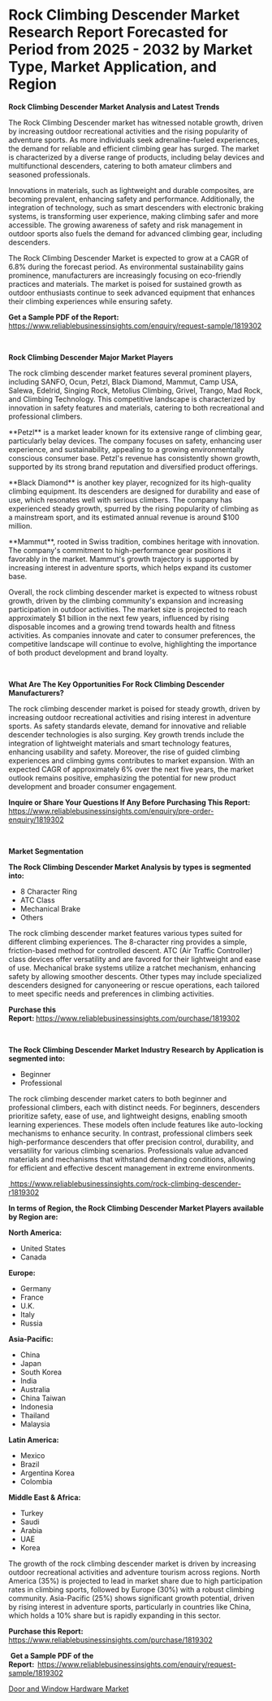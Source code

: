 <p><h1>Rock Climbing Descender Market Research Report Forecasted for Period from 2025 -  2032 by Market Type, Market Application, and Region</h1></p><p><strong>Rock Climbing Descender Market Analysis and Latest Trends</strong></p>
<p><p>The Rock Climbing Descender market has witnessed notable growth, driven by increasing outdoor recreational activities and the rising popularity of adventure sports. As more individuals seek adrenaline-fueled experiences, the demand for reliable and efficient climbing gear has surged. The market is characterized by a diverse range of products, including belay devices and multifunctional descenders, catering to both amateur climbers and seasoned professionals.</p><p>Innovations in materials, such as lightweight and durable composites, are becoming prevalent, enhancing safety and performance. Additionally, the integration of technology, such as smart descenders with electronic braking systems, is transforming user experience, making climbing safer and more accessible. The growing awareness of safety and risk management in outdoor sports also fuels the demand for advanced climbing gear, including descenders.</p><p>The Rock Climbing Descender Market is expected to grow at a CAGR of 6.8% during the forecast period. As environmental sustainability gains prominence, manufacturers are increasingly focusing on eco-friendly practices and materials. The market is poised for sustained growth as outdoor enthusiasts continue to seek advanced equipment that enhances their climbing experiences while ensuring safety.</p></p>
<p><strong>Get a Sample PDF of the Report:&nbsp;</strong> <a href="https://www.reliablebusinessinsights.com/enquiry/request-sample/1819302?utm_campaign=2099&utm_medium=2&utm_source=Github&utm_content=ia&utm_term=07022025&utm_id=rock-climbing-descender">https://www.reliablebusinessinsights.com/enquiry/request-sample/1819302</a></p>
<p>&nbsp;</p>
<p><strong>Rock Climbing Descender Major Market Players</strong></p>
<p><p>The rock climbing descender market features several prominent players, including SANFO, Ocun, Petzl, Black Diamond, Mammut, Camp USA, Salewa, Edelrid, Singing Rock, Metolius Climbing, Grivel, Trango, Mad Rock, and Climbing Technology. This competitive landscape is characterized by innovation in safety features and materials, catering to both recreational and professional climbers.</p><p>**Petzl** is a market leader known for its extensive range of climbing gear, particularly belay devices. The company focuses on safety, enhancing user experience, and sustainability, appealing to a growing environmentally conscious consumer base. Petzl's revenue has consistently shown growth, supported by its strong brand reputation and diversified product offerings.</p><p>**Black Diamond** is another key player, recognized for its high-quality climbing equipment. Its descenders are designed for durability and ease of use, which resonates well with serious climbers. The company has experienced steady growth, spurred by the rising popularity of climbing as a mainstream sport, and its estimated annual revenue is around $100 million.</p><p>**Mammut**, rooted in Swiss tradition, combines heritage with innovation. The company's commitment to high-performance gear positions it favorably in the market. Mammut's growth trajectory is supported by increasing interest in adventure sports, which helps expand its customer base.</p><p>Overall, the rock climbing descender market is expected to witness robust growth, driven by the climbing community's expansion and increasing participation in outdoor activities. The market size is projected to reach approximately $1 billion in the next few years, influenced by rising disposable incomes and a growing trend towards health and fitness activities. As companies innovate and cater to consumer preferences, the competitive landscape will continue to evolve, highlighting the importance of both product development and brand loyalty.</p></p>
<p>&nbsp;</p>
<p><strong>What Are The Key Opportunities For Rock Climbing Descender Manufacturers?</strong></p>
<p><p>The rock climbing descender market is poised for steady growth, driven by increasing outdoor recreational activities and rising interest in adventure sports. As safety standards elevate, demand for innovative and reliable descender technologies is also surging. Key growth trends include the integration of lightweight materials and smart technology features, enhancing usability and safety. Moreover, the rise of guided climbing experiences and climbing gyms contributes to market expansion. With an expected CAGR of approximately 6% over the next five years, the market outlook remains positive, emphasizing the potential for new product development and broader consumer engagement.</p></p>
<p><strong>Inquire or Share Your Questions If Any Before Purchasing This Report:</strong> <a href="https://www.reliablebusinessinsights.com/enquiry/pre-order-enquiry/1819302?utm_campaign=2099&utm_medium=2&utm_source=Github&utm_content=ia&utm_term=07022025&utm_id=rock-climbing-descender">https://www.reliablebusinessinsights.com/enquiry/pre-order-enquiry/1819302</a></p>
<p>&nbsp;</p>
<p><strong>Market Segmentation</strong></p>
<p><strong>The Rock Climbing Descender Market Analysis by types is segmented into:</strong></p>
<p><ul><li>8 Character Ring</li><li>ATC Class</li><li>Mechanical Brake</li><li>Others</li></ul></p>
<p><p>The rock climbing descender market features various types suited for different climbing experiences. The 8-character ring provides a simple, friction-based method for controlled descent. ATC (Air Traffic Controller) class devices offer versatility and are favored for their lightweight and ease of use. Mechanical brake systems utilize a ratchet mechanism, enhancing safety by allowing smoother descents. Other types may include specialized descenders designed for canyoneering or rescue operations, each tailored to meet specific needs and preferences in climbing activities.</p></p>
<p><strong>Purchase this Report:&nbsp;</strong><a href="https://www.reliablebusinessinsights.com/purchase/1819302?utm_campaign=2099&utm_medium=2&utm_source=Github&utm_content=ia&utm_term=07022025&utm_id=rock-climbing-descender">https://www.reliablebusinessinsights.com/purchase/1819302</a></p>
<p>&nbsp;</p>
<p><strong>The Rock Climbing Descender Market Industry Research by Application is segmented into:</strong></p>
<p><ul><li>Beginner</li><li>Professional</li></ul></p>
<p><p>The rock climbing descender market caters to both beginner and professional climbers, each with distinct needs. For beginners, descenders prioritize safety, ease of use, and lightweight designs, enabling smooth learning experiences. These models often include features like auto-locking mechanisms to enhance security. In contrast, professional climbers seek high-performance descenders that offer precision control, durability, and versatility for various climbing scenarios. Professionals value advanced materials and mechanisms that withstand demanding conditions, allowing for efficient and effective descent management in extreme environments.</p></p>
<p><a href="https://www.reliablebusinessinsights.com/rock-climbing-descender-r1819302?utm_campaign=2099&utm_medium=2&utm_source=Github&utm_content=ia&utm_term=07022025&utm_id=rock-climbing-descender">&nbsp;https://www.reliablebusinessinsights.com/rock-climbing-descender-r1819302</a></p>
<p><strong>In terms of Region, the Rock Climbing Descender Market Players available by Region are:</strong></p>
<p>
    <p> <strong> North America: </strong>
        <ul>
            <li>United States</li>
            <li>Canada</li>
        </ul>
        </p> 
    <p> <strong> Europe: </strong>
        <ul>
            <li>Germany</li>
            <li>France</li>
            <li>U.K.</li>
            <li>Italy</li>
            <li>Russia</li>
        </ul>
        </p> 
    <p> <strong> Asia-Pacific: </strong>
        <ul>
            <li>China</li>
            <li>Japan</li>
            <li>South Korea</li>
            <li>India</li>
            <li>Australia</li>
            <li>China Taiwan</li>
            <li>Indonesia</li>
            <li>Thailand</li>
            <li>Malaysia</li>
        </ul>
        </p> 
    <p> <strong> Latin America: </strong>
        <ul>
            <li>Mexico</li>
            <li>Brazil</li>
            <li>Argentina Korea</li>
            <li>Colombia</li>
        </ul>
        </p> 
    <p> <strong> Middle East & Africa: </strong>
        <ul>
            <li>Turkey</li>
            <li>Saudi</li>
            <li>Arabia</li>
            <li>UAE</li>
            <li>Korea</li>
        </ul>
    </p>
    </p>
<p><p>The growth of the rock climbing descender market is driven by increasing outdoor recreational activities and adventure tourism across regions. North America (35%) is projected to lead in market share due to high participation rates in climbing sports, followed by Europe (30%) with a robust climbing community. Asia-Pacific (25%) shows significant growth potential, driven by rising interest in adventure sports, particularly in countries like China, which holds a 10% share but is rapidly expanding in this sector.</p></p>
<p><strong>Purchase this Report: </strong><a href="https://www.reliablebusinessinsights.com/purchase/1819302?utm_campaign=2099&utm_medium=2&utm_source=Github&utm_content=ia&utm_term=07022025&utm_id=rock-climbing-descender">https://www.reliablebusinessinsights.com/purchase/1819302</a></p>
<p>&nbsp;<strong>Get a Sample PDF of the Report:&nbsp;&nbsp;</strong><a href="https://www.reliablebusinessinsights.com/enquiry/request-sample/1819302?utm_campaign=2099&utm_medium=2&utm_source=Github&utm_content=ia&utm_term=07022025&utm_id=rock-climbing-descender">https://www.reliablebusinessinsights.com/enquiry/request-sample/1819302</a></p>
<p><strong></strong></p>
<p><p><a href="https://github.com/NargisHussain432/Market-Research-Report-List-1/blob/main/door-and-window-hardware-market.md?utm_campaign=2099&utm_medium=2&utm_source=Github&utm_content=ia&utm_term=07022025&utm_id=rock-climbing-descender">Door and Window Hardware Market</a></p></p>